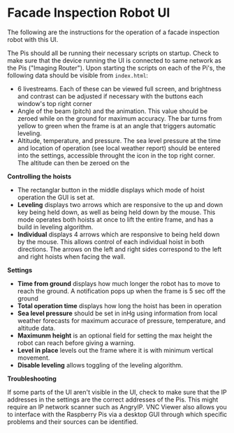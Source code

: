 # Facade Inspection Robot UI

The following are the instructions for the operation of a facade inspection robot with this UI.

The Pis should all be running their necessary scripts on startup. Check to make sure that the device running the UI is connected to same network as the Pis ("Imaging Router"). Upon starting the scripts on each of the Pi's, the following data should be visible from `index.html`:

- 6 livestreams. Each of these can be viewed full screen, and brightness and contrast can be adjusted if necessary with the buttons each window's top right corner
- Angle of the beam (pitch) and the animation. This value should be zeroed while on the ground for maximum accuracy. The bar turns from yellow to green when the frame is at an angle that triggers automatic leveling.
- Altitude, temperature, and pressure. The sea level pressure at the time and location of operation (see local weather report) should be entered into the settings, accessible throught the icon in the top right corner. The altitude can then be zeroed on the 

**Controlling the hoists**

- The rectanglar button in the middle displays which mode of hoist operation the GUI is set at.
- **Leveling** displays two arrows which are responsive to the up and down key being held down, as well as being held down by the mouse. This mode operates both hoists at once to lift the entire frame, and has a build in leveling algorithm.
- **Individual** displays 4 arrows which are responsive to being held down by the mouse. This allows control of each individual hoist in both directions. The arrows on the left and right sides correspond to the left and right hoists when facing the wall.

**Settings**

- **Time from ground** displays how much longer the robot has to move to reach the ground. A notification pops up when the frame is 5 sec off the ground
- **Total operation time** displays how long the hoist has been in operation
- **Sea level pressure** should be set in inHg using information from local weather forecasts for maximum accurace of pressure, temperature, and altitude data.
- **Maximunm height** is an optional field for setting the max height the robot can reach before giving a warning.
- **Level in place** levels out the frame where it is with minimum vertical movement.
- **Disable leveling** allows toggling of the leveling algorithm.

**Troubleshooting**

If some parts of the UI aren't visible in the UI, check to make sure that the IP addresses in the settings are the correct addresses of the Pis. This might require an IP network scanner such as AngryIP. VNC Viewer also allows you to interface with the Raspberry Pis via a desktop GUI through which specific problems and their sources can be identified.
